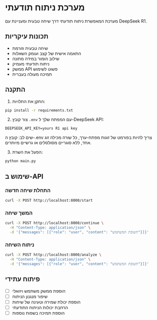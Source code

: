# מערכת ניתוח תודעתי

מערכת המאפשרת ניתוח תודעתי דרך שיחה טבעית ומעניינת עם DeepSeek R1.

## תכונות עיקריות

- שיחה טבעית וזורמת
- התאמה אישית של קצב ועומק השאלות
- שילוב הומור במידה מתונה
- ניתוח תודעתי מעמיק
- ממשק API פשוט לשימוש
- תמיכה מעולה בעברית

## התקנה

1. התקן את התלויות:
```bash
pip install -r requirements.txt
```

2. צור קובץ `.env` עם המפתח שלך ל-DeepSeek API:
```
DEEPSEEK_API_KEY=yours R1 api key
```
שים לב: קובץ ה-.env צריך להיות בפורמט של זוגות מפתח-ערך, כל שורה מכילה זוג אחד, ללא סוגריים מסולסלים או גרשיים מיותרים.

3. הפעל את השרת:
```bash
python main.py
```

## שימוש ב-API

### התחלת שיחה חדשה
```bash
curl -X POST http://localhost:8000/start
```

### המשך שיחה
```bash
curl -X POST http://localhost:8000/continue \
  -H "Content-Type: application/json" \
  -d '{"messages": [{"role": "user", "content": "תשובת המשתמש"}]}'
```

### ניתוח השיחה
```bash
curl -X POST http://localhost:8000/analyze \
  -H "Content-Type: application/json" \
  -d '{"messages": [{"role": "user", "content": "תשובת המשתמש"}]}'
```

## פיתוח עתידי

- [ ] הוספת ממשק משתמש ויזואלי
- [ ] שיפור מנגנון הניתוח
- [ ] הוספת יכולת שמירה וטעינה של שיחות
- [ ] הרחבת יכולות הניתוח התודעתי
- [ ] הוספת תמיכה בשפות נוספות 